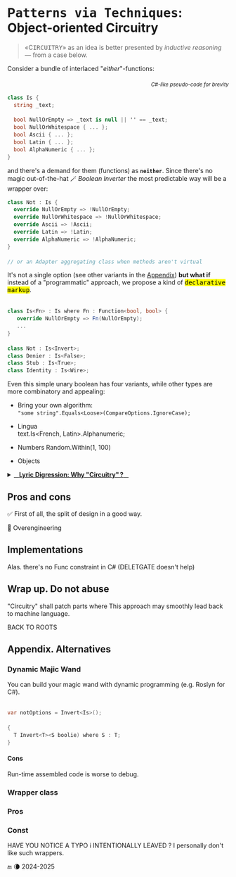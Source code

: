 # P<samp>atterns via Techniques</samp>: Object-oriented Circuitry

> «C<samp>IRCUITRY</samp>» as an idea is better presented by _inductive reasoning_ &mdash; from a case below.

Consider a bundle of interlaced "_either_"-functions:

<div align="right"><sub><i>C#-like pseudo-code for brevity</i></sub></div>

```csharp
class Is {
  string _text;

  bool NullOrEmpty => _text is null || '' == _text;
  bool NullOrWhitespace { ... };
  bool Ascii { ... };
  bool Latin { ... };
  bool AlphaNumeric { ... };
}

```

and there's a demand for them (functions) as **`neither`**. Since there's no magic out-of-the-hat 🪄 _Boolean Inverter_ the most predictable way will be a wrapper over:

```csharp
class Not : Is {
  override NullOrEmpty => !NullOrEmpty;
  override NullOrWhitespace => !NullOrWhitespace;
  override Ascii => !Ascii;
  override Latin => !Latin;
  override AlphaNumeric => !AlphaNumeric;
}

// or an Adapter aggregating class when methods aren't virtual
```

It's not a single option (see other variants in the [Appendix](#alternatives)) **but what if** instead of a "programmatic" approach, we propose a kind of 
<samp><mark>declarative markup</mark></samp>.

```csharp

class Is<Fn> : Is where Fn : Function<bool, bool> {
   override NullOrEmpty => Fn(NullOrEmpty);
   ...
}

class Not : Is<Invert>;
class Denier : Is<False>;
class Stub : Is<True>;
class Identity : Is<Wire>; 

```

Even this simple unary boolean has four variants, while other types are more combinatory and appealing:

+ Bring your own algorithm:\
`"some string".Equals<Loose>(CompareOptions.IgnoreCase);`

+ Lingua\
text.Is<French, Latin>.Alphanumeric;

+ Numbers
Random<ALGORITHM>.Within(1, 100)

+ Objects

<details><summary><a id="why-circuitry" /><ins>&nbsp;&nbsp;&nbsp;<b>Lyric Digression: Why "Circuitry"&thinsp;?</b>&nbsp;&nbsp;&nbsp;</ins></summary>

<table><tr valign="top"><td width="40%"><img alt="&nbsp;electrical circuit collage" src="../../../_rsc/img/illus/Circuitry.jpg" /></td><td>
  <p>You may have already grasped the similarities of the proposed solution to electric and electronic circuits and boards.</p>
  <ul>
  <li>Logic gate is for `booleans`.</li>
  <li>Digital is only for `numbers`.</li>
   <li>Analog for strings and other objects.</li>
  </ul>
  <p>And generic "markup" is like plugging elements into circuits of a functional plate.</p>
  Chaining, cascading, IO
</td></tr>
</table>

\___________</details>

## Pros and cons

✅ First of all, the split of design in a good way.

🛑 Overengineering

## Implementations

Alas. there's no Func constraint in C# (DELETGATE doesn't help)

## Wrap up. Do not abuse

"Circuitry" shall patch parts where  This approach may smoothly lead back to machine language.

BACK TO ROOTS

## Appendix. Alternatives<a id="alternatives" />

### Dynamic Majic Wand

You can build your magic wand with dynamic programming (e.g. Roslyn for C#).

```csharp

var notOptions = Invert<Is>();

{
  T Invert<T><S boolie) where S : T;
}


```

#### Cons

Run-time assembled code is worse to debug.

### Wrapper class

### Pros 

### Const

HAVE YOU NOTICE A TYPO i INTENTIONALLY LEAVED ? I personally don't like such wrappers.

🔚 🌘 2024-2025
